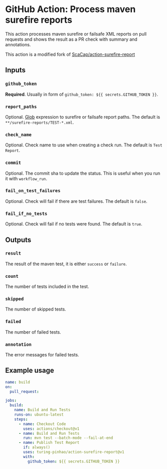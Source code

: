 # GitHub Action: Process maven surefire reports

This action processes maven surefire or failsafe XML reports on pull requests and shows the result as a PR check with summary and annotations.

This action is a modified fork of [ScaCap/action-surefire-report](https://github.com/ScaCap/action-surefire-report)

## Inputs

### `github_token`

**Required**. Usually in form of `github_token: ${{ secrets.GITHUB_TOKEN }}`.

### `report_paths`

Optional. [Glob](https://github.com/actions/toolkit/tree/master/packages/glob) expression to surefire or failsafe report paths. The default is `**/surefire-reports/TEST-*.xml`.

### `check_name`

Optional. Check name to use when creating a check run. The default is `Test Report`.

### `commit`

Optional. The commit sha to update the status. This is useful when you run it with `workflow_run`.

### `fail_on_test_failures`

Optional. Check will fail if there are test failures. The default is `false`.

### `fail_if_no_tests`

Optional. Check will fail if no tests were found. The default is `true`.

## Outputs

### `result`

The result of the maven test, it is either `success` or `failure`.

### `count`

The number of tests included in the test.

### `skipped`

The number of skipped tests.

### `failed`

The number of failed tests.

### `annotation`

The error messages for failed tests.

## Example usage

```yml
name: build
on:
  pull_request:

jobs:
  build:
    name: Build and Run Tests
    runs-on: ubuntu-latest
    steps:
      - name: Checkout Code
        uses: actions/checkout@v1
      - name: Build and Run Tests
        run: mvn test --batch-mode --fail-at-end
      - name: Publish Test Report
        if: always()
        uses: turing-pinhao/action-surefire-report@v1
        with:
          github_token: ${{ secrets.GITHUB_TOKEN }}
```
